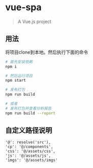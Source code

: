 # vue-spa

> A Vue.js project

## 用法
将项目clone到本地。然后执行下面的命令

``` bash
# 首先安装依赖
npm i

# 然后运行项目
npm start

# 发布打包
npm run build

# 或者
# 发布打包并查看分析报告
npm run build --report
```

## 自定义路径说明
```
'@': resolve('src'),
'cp': '@/components',
'css': '@/assets/css',
'js': '@/assets/js',
'imgs': '@/assets/imgs'
```
